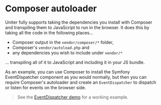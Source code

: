 Composer autoloader
===================

Uniter fully supports taking the dependencies you install with Composer
and transpiling them to JavaScript to run in the browser.
It does this by taking all the code in the following places...

- Composer output in the `vendor/composer/*` folder,
- Composer's `vendor/autoload.php` and
- any dependencies you wish to include under `vendor/*`

... transpiling all of it to JavaScript and including it in your JS bundle.

As an example, you can use Composer to install the Symfony EventDispatcher component
as you would normally, but then you can require Composer's autoloader and create an `EventDispatcher`
to dispatch or listen for events on the browser side.
> See the [EventDispatcher demo](https://github.com/uniter/event-dispatcher-demo) for a working example.
